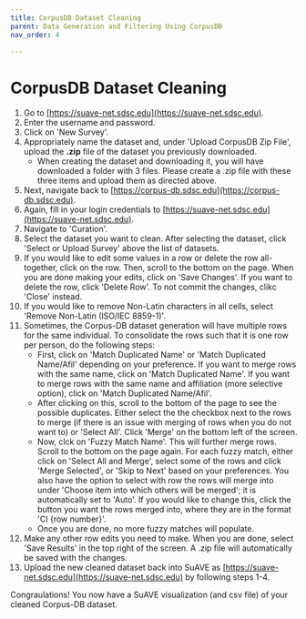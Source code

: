 ```yaml
---
title: CorpusDB Dataset Cleaning
parent: Data Generation and Filtering Using CorpusDB
nav_order: 4

---
```

# CorpusDB Dataset Cleaning

1. Go to [https://suave-net.sdsc.edu](https://suave-net.sdsc.edu).
2. Enter the username and password.
3. Click on 'New Survey'.
4. Appropriately name the dataset and, under 'Upload CorpusDB Zip File', upload the **.zip** file of the dataset you previously downloaded.
    - When creating the dataset and downloading it, you will have downloaded a folder with 3 files. Please create a .zip file with these three items and upload them as directed above.
5. Next, navigate back to [https://corpus-db.sdsc.edu](https://corpus-db.sdsc.edu). 
6. Again, fill in your login credentials to [https://suave-net.sdsc.edu](https://suave-net.sdsc.edu). 
7. Navigate to 'Curation'.
8. Select the dataset you want to clean. After selecting the dataset, click 'Select or Upload Survey' above the list of datasets.
9. If you would like to edit some values in a row or delete the row all-together, click on the row. Then, scroll to the bottom on the page. When you are done making your edits, click on 'Save Changes'. If you want to delete the row, click 'Delete Row'. To not commit the changes, clikc 'Close' instead.
10. If you would like to remove Non-Latin characters in all cells, select 'Remove Non-Latin (ISO/IEC 8859-1)'.
11. Sometimes, the Corpus-DB dataset generation will have multiple rows for the same individual. To consolidate the rows such that it is one row per person, do the following steps:
    - First, click on 'Match Duplicated Name' or 'Match Duplicated Name/Afil' depending on your preference. If you want to merge rows with the same name, click on 'Match Duplicated Name'. If you want to merge rows with the same name and affiliation (more selective option), click on 'Match Duplicated Name/Afil'.
    - After clicking on this, scroll to the bottom of the page to see the possible duplicates. Either select the the checkbox next to the rows to merge (if there is an issue with merging of rows when you do not want to) or 'Select All'. Click 'Merge' on the bottom left of the screen.
    - Now, clck on 'Fuzzy Match Name'. This will further merge rows.  Scroll to the bottom on the page again. For each fuzzy match, either click on 'Select All and Merge', select some of the rows and click 'Merge Selected', or 'Skip to Next' based on your preferences. You also have the option to select with row the rows will merge into under 'Choose item into which others will be merged'; it is automatically set to 'Auto'. If you would like to change this, click the button you want the rows merged into, where they are in the format 'CI {row number}'.
    - Once you are done, no more fuzzy matches will populate.
12. Make any other row edits you need to make. When you are done, select 'Save Results' in the top right of the screen. A .zip file will automatically be saved with the changes. 
13. Upload the new cleaned dataset back into SuAVE as [https://suave-net.sdsc.edu](https://suave-net.sdsc.edu) by following steps 1-4.

Congraulations! You now have a SuAVE visualization (and csv file) of your cleaned Corpus-DB dataset.
